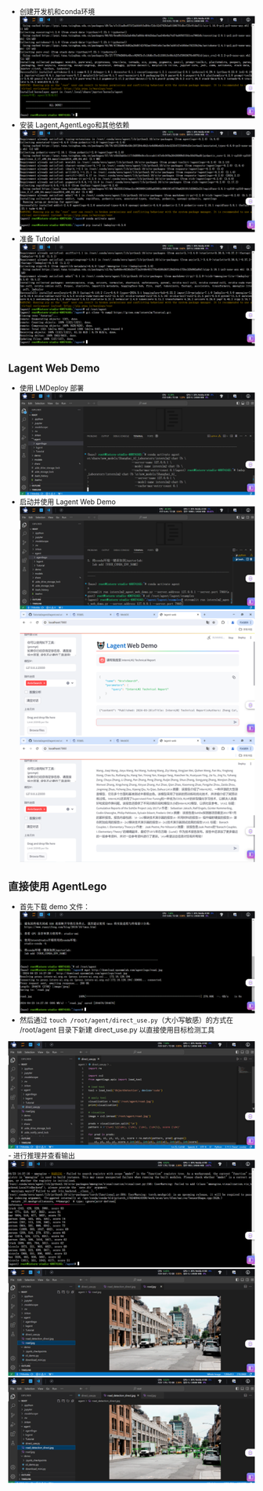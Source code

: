 - 创建开发机和conda环境
  <img src="image/5.png" />
- 安装 Lagent,AgentLego和其他依赖
  <img src="image/6.png" />
- 准备 Tutorial
  <img src="image/7.png" />
## Lagent Web Demo
- 使用 LMDeploy 部署
  <img src="image/8.png" />
- 启动并使用 Lagent Web Demo
  <img src="image/9.png" />
  <img src="image/10.png" />
  <img src="image/11.png" />
## 直接使用 AgentLego
- 首先下载 demo 文件：
  <img src="image/12.png" />
-  然后通过 `touch /root/agent/direct_use.py`（大小写敏感）的方式在 /root/agent 目录下新建 direct_use.py 以直接使用目标检测工具
  <img src="image/13.png" />
-  进行推理并查看输出
  <img src="image/14.png" />
  <img src="image/15.png" />
  <img src="image/16.png" />